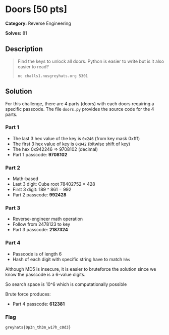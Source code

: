 # Doors [50 pts]

**Category:** Reverse Engineering

**Solves:** 81

## Description
>Find the keys to unlock all doors. Python is easier to write but is it also easier to read?
> 
> `nc challs1.nusgreyhats.org 5301`

## Solution

For this challenge, there are 4 parts (doors) with each doors requiring a specific passcode. The file `doors.py` provides the source code for the 4 parts.

### Part 1
* The last 3 hex value of the key is `0x246` (from key mask 0xfff)
* The first 3 hex value of key is `0x942` (bitwise shift of key) 
* The hex 0x942246 => 9708102 (decimal)
* Part 1 passcode: **9708102**

### Part 2
* Math-based
* Last 3 digit: Cube root 78402752 = 428
* First 3 digit: 189 ^ 861 = 992
* Part 2 passcode: **992428**

### Part 3
* Reverse-engineer math operation
* Follow from 2478123 to key
* Part 3 passcode: **2187324**

### Part 4
* Passcode is of length 6
* Hash of each digit with specific string have to match `hhs`

Although MD5 is insecure, it is easier to bruteforce the solution since we know the passcode is a 6-value digits. 

So search space is 10^6 which is computationally possible

Brute force produces:
* Part 4 passcode: **612381**

### Flag
`greyhats{0p3n_th3m_w17h_c0d3}`
